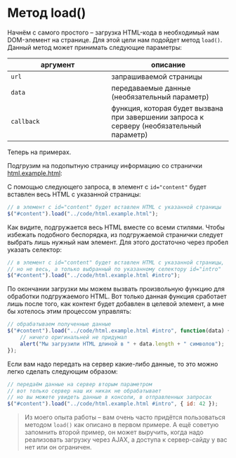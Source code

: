 # Метод load()

Начнём с самого простого – загрузка HTML-кода в необходимый нам DOM-элемент на странице. Для этой цели нам подойдет метод `load()`. Данный метод может принимать следующие параметры:

<table data-header-hidden><thead><tr><th width="213">аргумент</th><th>описание</th></tr></thead><tbody><tr><td><code>url</code></td><td>запрашиваемой страницы</td></tr><tr><td><code>data</code></td><td>передаваемые данные (необязательный параметр)</td></tr><tr><td><code>callback</code></td><td>функция, которая будет вызвана при завершении запроса к серверу (необязательный параметр)</td></tr></tbody></table>

Теперь на примерах.

Подгрузим на подопытную страницу информацию со странички [html.example.html](https://github.com/AntonShevchuk/jquery-book/tree/e12c3b3ba548d92e93364f6b345acc2bc296a15a/code/html.example.html):

С помощью следующего запроса, в элемент с `id="content"` будет вставлен весь HTML с указанной страницы:

```javascript
// в элемент с id="content" будет вставлен HTML с указанной страницы
$("#content").load("../code/html.example.html");
```

Как видите, подгружается весь HTML вместе со всеми стилями. Чтобы избежать подобного беспорядка, из подгружаемой странички следует выбрать лишь нужный нам элемент. Для этого достаточно через пробел указать селектор:

```javascript
// в элемент с id="content" будет вставлен HTML с указанной страницы,
// но не весь, а только выбранный по указанному селектору id="intro"
$("#content").load("../code/html.example.html #intro");
```

По окончании загрузки мы можем вызвать произвольную функцию для обработки подгружаемого HTML. Вот только данная функция сработает лишь после того, как контент будет добавлен в целевой элемент, а мне бы хотелось этим процессом управлять:

```javascript
// обрабатываем полученные данные
$("#content").load("../code/html.example.html #intro", function(data) {
    // ничего оригинальней не придумал
    alert("Мы загрузили HTML длиной в " + data.length + " символов");
});
```

Если вам надо передать на сервер какие-либо данные, то это можно легко сделать следующим образом:

```javascript
// передаём данные на сервер вторым параметром
// вот только сервер наш их никак не обрабатывает
// но вы можете увидеть данные в консоли, в отправленных запросах
$("#content").load("../code/html.example.html #intro", { id: 42 });
```

> Из моего опыта работы – вам очень часто придётся пользоваться методом `load()` как описано в первом примере. А ещё советую запомнить второй пример, он может выручить, когда надо реализовать загрузку через AJAX, а доступа к сервер-сайду у вас нет или он ограничен.

